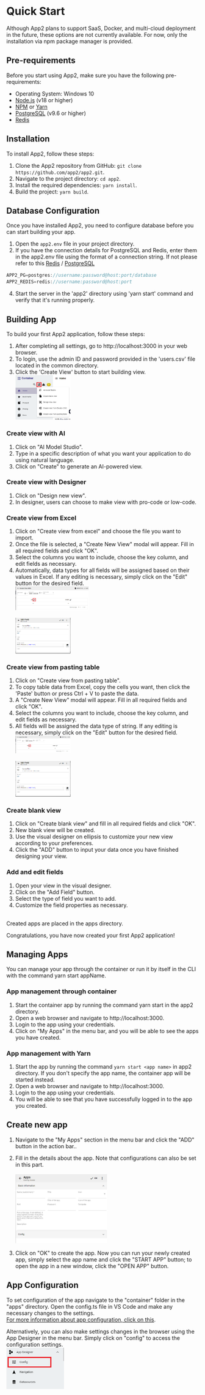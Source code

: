# Quick Start

Although App2 plans to support SaaS, Docker, and multi-cloud deployment in the future, these options are not currently available. For now, only the installation via npm package manager is provided.

## Pre-requirements

Before you start using App2, make sure you have the following pre-requirements:

- Operating System: Windows 10
- [Node.js](https://nodejs.org/en/) (v18 or higher)
- [NPM](https://www.npmjs.com/package/npm) or [Yarn](https://yarnpkg.com/getting-started/install)
- [PostgreSQL](https://www.postgresql.org/download/) (v9.6 or higher)
- [Redis](https://redis.io/download/)

## Installation

To install App2, follow these steps:

1. Clone the App2 repository from GitHub: `git clone https://github.com/app2/app2.git`.
2. Navigate to the project directory: `cd app2`.
3. Install the required dependencies: `yarn install`.
4. Build the project: `yarn build`.

## Database Configuration

Once you have installed App2, you need to configure database before you can start building your app.

1. Open the `app2.env` file in your project directory.
2. If you have the connection details for PostgreSQL and Redis, enter them in the app2.env file using the format of a connection string. If not please refer to this [Redis](https://redis.io/docs/getting-started/) / [PostgreSQL](https://www.postgresqltutorial.com/postgresql-getting-started/connect-to-postgresql-database/)

```js
APP2_PG=postgres://username:password@host:port/database
APP2_REDIS=redis://username:password@host:port
```

4. Start the server in the 'app2' directory using 'yarn start' command and verify that it's running properly.

## Building App

To build your first App2 application, follow these steps:

1. After completing all settings, go to http://localhost:3000 in your web browser.
2. To login, use the admin ID and password provided in the 'users.csv' file located in the common directory.
3. Click the 'Create View' button to start building view.
   <br><img src="./assets/createView.png" alt="createView" width="30%" height="10%"><br>

### Create view with AI

1. Click on "AI Model Studio".
2. Type in a specific description of what you want your application to do using natural language.
3. Click on "Create" to generate an AI-powered view.

### Create view with Designer

1. Click on "Design new view".
2. In designer, users can choose to make view with pro-code or low-code.

### Create view from Excel

1. Click on "Create view from excel" and choose the file you want to import.
2. Once the file is selected, a "Create New View" modal will appear. Fill in all required fields and click "OK".
3. Select the columns you want to include, choose the key column, and edit fields as necessary.
4. Automatically, data types for all fields will be assigned based on their values in Excel. If any editing is necessary, simply click on the "Edit" button for the desired field.
   <br><img src="./assets/createViewWithExcel.png" alt="ViewWithExcel" width="40%" height="20%"><br>
   <br><img src="./assets/editField.png" alt="editField" width="30%" height="10%"><br>

### Create view from pasting table

1. Click on "Create view from pasting table".
2. To copy table data from Excel, copy the cells you want, then click the 'Paste' button or press Ctrl + V to paste the data.
3. A "Create New View" modal will appear. Fill in all required fields and click "OK".
4. Select the columns you want to include, choose the key column, and edit fields as necessary.
5. All fields will be assigned the data type of string. If any editing is necessary, simply click on the "Edit" button for the desired field.
   <br><img src="./assets/createViewWithExcel.png" alt="ViewWithExcel" width="30%" height="20%"><br>
   <br><img src="./assets/editField.png" alt="editField" width="30%" height="10%"><br>

### Create blank view

1. Click on "Create blank view" and fill in all required fields and click "OK".
2. New blank view will be created.
3. Use the visual designer on ellipsis to customize your new view according to your preferences.
4. Click the "ADD" button to input your data once you have finished designing your view.

### Add and edit fields

1. Open your view in the visual designer.
2. Click on the "Add Field" button.
3. Select the type of field you want to add.
4. Customize the field properties as necessary.

<br>Created apps are placed in the apps directory.</br>

Congratulations, you have now created your first App2 application!

## Managing Apps

You can manage your app through the container or run it by itself in the CLI with the command yarn start appName.

### App management through container

1. Start the container app by running the command yarn start in the app2 directory.
2. Open a web browser and navigate to http://localhost:3000.
3. Login to the app using your credentials.
4. Click on "My Apps" in the menu bar, and you will be able to see the apps you have created.

### App management with Yarn

1. Start the app by running the command `yarn start <app name>` in app2 directory. If you don't specify the app name, the container app will be started instead.
2. Open a web browser and navigate to http://localhost:3000.
3. Login to the app using your credentials.
4. You will be able to see that you have successfully logged in to the app you created.

## Create new app

1. Navigate to the "My Apps" section in the menu bar and click the "ADD" button in the action bar..

2. Fill in the details about the app. Note that configurations can also be set in this part.  
   <br><img src="./assets/createAppsDetail.png" alt="createAppsDetail" width="50%" height="20%"><br>

3. Click on "OK" to create the app. Now you can run your newly created app, simply select the app name and click the "START APP" button; to open the app in a new window, click the "OPEN APP" button.

## App Configuration

To set configuration of the app navigate to the "container" folder in the "apps" directory.
Open the config.ts file in VS Code and make any necessary changes to the settings.
<br>[For more information about app configuration, click on this]().</br>

Alternatively, you can also make settings changes in the browser using the App Designer in the menu bar. Simply click on "config" to access the configuration settings.
<br><img src="./assets/AppDesignerConfig.png" alt="appDesigner" width="30%" height="10%"><br>
